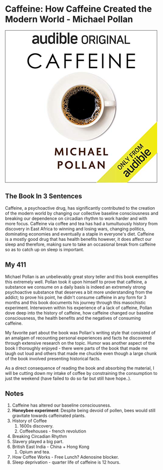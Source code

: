 # Caffeine: How Caffeine Created the Modern World - Michael Pollan

![Caffeine](Images/Caffeine.jpeg)

## The Book In 3 Sentences
Caffeine, a psychoactive drug, has significantly contributed to the creation of the modern world by changing our collective baseline consciousness and breaking our dependence on circadian rhythm to work harder and with more focus. Caffeine via coffee and tea has had a tumultuously history from discovery in East Africa to winning and losing wars, changing politics, dominating economies and eventually a staple in everyone's diet. Caffeine is a mostly good drug that has health benefits however, it does affect our sleep and therefore, making sure to take an occasional break from caffeine so as to catch up on sleep is important. 

## My 411
Michael Pollan is an unbelievably great story teller and this book exemplifies this extremely well. Pollan took it upon himself to prove that caffeine, a substance we consume on a daily basis is indeed an extremely strong psychoactive substance that deserves a bit more understanding from the addict; to prove his point, he didn't consume caffeine in any form for 3 months and this book documents his journey through this masochistic experiment. Interwoven within his experience of a lack of caffeine, Pollan dove deep into the history of caffeine, how caffeine changed our baseline consciousness, the health benefits and the negatives of consuming caffeine.

My favorite part about the book was Pollan's writing style that consisted of an amalgam of recounting personal experiences and facts he discovered through extensive research on the topic. Humor was another aspect of the book I thoroughly enjoyed - there were parts of the book that made me laugh out loud and others that made me chuckle even though a large chunk of the book involved presenting historical facts.

As a direct consequence of reading the book and absorbing the material, I will be cutting down my intake of coffee by constraining the consumption to just the weekend (have failed to do so far but still have hope..).

## Notes
1. Caffeine has altered our baseline consciousness.
2. __Honeybee experiment__: Despite being devoid of pollen, bees would still gravitate towards caffeinated plants.
3. History of Coffee
   1. 1600s discovery. 
   2. Coffeehouses - french revolution
4. Breaking Circadian Rhythm
5. Slavery played a big part.
6. British East India - China + Hong Kong
   1. Opium and tea.
7. How Coffee Works - Free Lunch? Adenosine blocker.
8. Sleep deprivation - quarter life of caffeine is 12 hours.